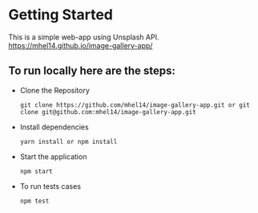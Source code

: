 Getting Started
===================================
This is a simple web-app using Unsplash API. https://mhel14.github.io/image-gallery-app/

## To run locally here are the steps:
- Clone the Repository

      git clone https://github.com/mhel14/image-gallery-app.git or git clone git@github.com:mhel14/image-gallery-app.git
- Install dependencies

      yarn install or npm install
- Start the application

      npm start
- To run tests cases

      npm test
